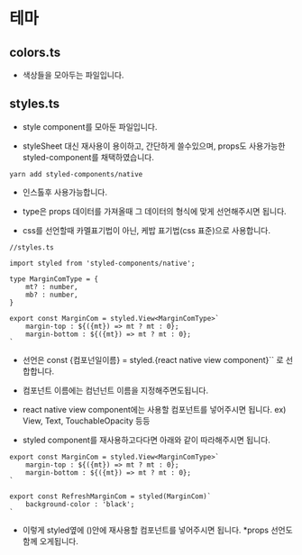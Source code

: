 # 테마

## colors.ts

- 색상들을 모아두는 파일입니다.

## styles.ts

- style component를 모아둔 파일입니다.

- styleSheet 대신 재사용이 용이하고, 간단하게 쓸수있으며, props도 사용가능한 styled-component를 채택하였습니다.

```
yarn add styled-components/native
```

- 인스톨후 사용가능합니다.

- type은 props 데이터를 가져올때 그 데이터의 형식에 맞게 선언해주시면 됩니다.

- css를 선언할때 카멜표기법이 아닌, 케밥 표기법(css 표준)으로 사용합니다.

```
//styles.ts

import styled from 'styled-components/native';

type MarginComType = {
    mt? : number,
    mb? : number,
}

export const MarginCom = styled.View<MarginComType>`
    margin-top : ${({mt}) => mt ? mt : 0};
    margin-bottom : ${({mt}) => mt ? mt : 0};
`

```

- 선언은 const {컴포넌일이름} = styled.{react native view component}<propsType>`` 로 선합합니다.


- 컴포넌트 이름에는 컴넌넌트 이름을 지정해주면도됩니다.

- react native view component에는 사용할 컴포넌트를 넣어주시면 됩니다. ex) View, Text, TouchableOpacity 등등

- styled component를 재사용하고다다면 아래와 같이 따라해주시면 됩니다.

```
export const MarginCom = styled.View<MarginComType>`
    margin-top : ${({mt}) => mt ? mt : 0};
    margin-bottom : ${({mt}) => mt ? mt : 0};
`

export const RefreshMarginCom = styled(MarginCom)`
    background-color : 'black';
`
```

- 이렇게 styled옆에 ()안에 재사용할 컴포넌트를 넣어주시면 됩니다. *props 선언도 함께 오게됩니다.



